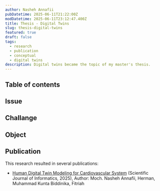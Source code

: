 ```yaml
---
author: Nasheh Annafii
pubDatetime: 2025-06-11T21:22:00Z
modDatetime: 2025-06-11T23:12:47.400Z
title: Thesis - Digital Twins
slug: thesis-digital-twins
featured: true
draft: false
tags:
  - research
  - publication
  - conceptual
  - digital twins
description: Digital twins became the topic of my master's thesis.
---
```


## Table of contents

## Issue

## Challange

## Object

## Publication

This research resulted in several publications:

- [Human Digital Twin Modeling for Cardiovascular System](https://journal.unnes.ac.id/journals/sji/article/view/16012) (Scientific Journal of Informatics, 2025), Author: Moch. Nasheh Annafii, Herman, Muhammad Kunta Biddinika, Fitriah
